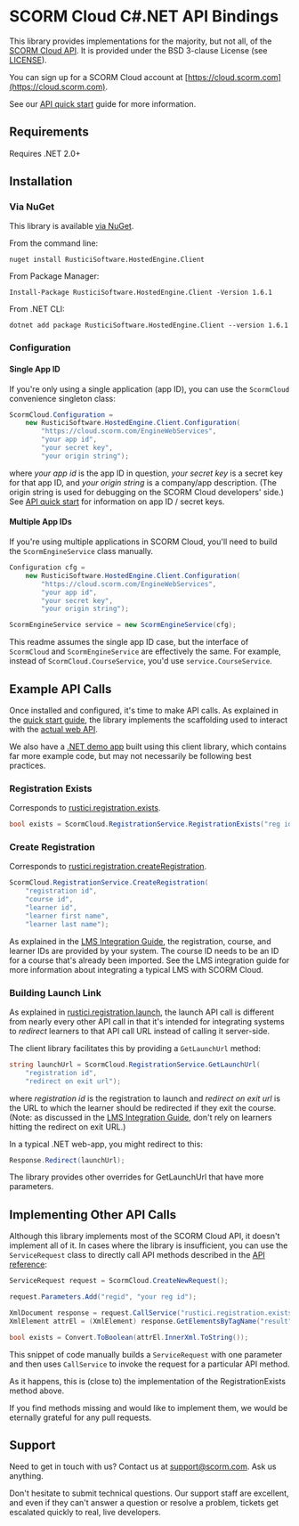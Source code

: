 # SCORM Cloud C#.NET API Bindings

This library provides implementations for the majority, but not all, of the
[SCORM Cloud API][1]. It is provided under the BSD 3-clause License (see
[LICENSE](LICENSE.md)).

You can sign up for a SCORM Cloud account at
[https://cloud.scorm.com](https://cloud.scorm.com).

See our [API quick start][1] guide for more information.

## Requirements

Requires .NET 2.0+

## Installation

### Via NuGet

This library is available [via NuGet][2].

From the command line:

    nuget install RusticiSoftware.HostedEngine.Client

From Package Manager:

    Install-Package RusticiSoftware.HostedEngine.Client -Version 1.6.1

From .NET CLI:

    dotnet add package RusticiSoftware.HostedEngine.Client --version 1.6.1

### Configuration

#### Single App ID

If you're only using a single application (app ID), you can use the
`ScormCloud` convenience singleton class:

```csharp
ScormCloud.Configuration =
    new RusticiSoftware.HostedEngine.Client.Configuration(
        "https://cloud.scorm.com/EngineWebServices",
        "your app id",
        "your secret key",
        "your origin string");
```

where *your app id* is the app ID in question, *your secret key* is a secret
key for that app ID, and *your origin string* is a company/app description.
(The origin string is used for debugging on the SCORM Cloud developers' side.)
See [API quick start][1] for information on app ID / secret keys.

#### Multiple App IDs

If you're using multiple applications in SCORM Cloud, you'll need to
build the `ScormEngineService` class manually.

```csharp
Configuration cfg =
    new RusticiSoftware.HostedEngine.Client.Configuration(
        "https://cloud.scorm.com/EngineWebServices",
        "your app id",
        "your secret key",
        "your origin string");

ScormEngineService service = new ScormEngineService(cfg);
```

This readme assumes the single app ID case, but the interface of
`ScormCloud` and `ScormEngineService` are effectively the same. For example,
instead of `ScormCloud.CourseService`, you'd use `service.CourseService`.

## Example API Calls

Once installed and configured, it's time to make API calls. As explained in
the [quick start guide][1], the library implements the scaffolding used to
interact with the [actual web API][3].

We also have a [.NET demo app](https://github.com/RusticiSoftware/SCORMCloud_NetDemoApp)
built using this client library, which contains far more example code,
but may not necessarily be following best practices.

### Registration Exists

Corresponds to [rustici.registration.exists][4].

```csharp
bool exists = ScormCloud.RegistrationService.RegistrationExists("reg id");
```

### Create Registration

Corresponds to [rustici.registration.createRegistration][5].

```csharp
ScormCloud.RegistrationService.CreateRegistration(
    "registration id",
    "course id",
    "learner id",
    "learner first name",
    "learner last name");
```

As explained in the [LMS Integration Guide][6], the registration, course, and 
learner IDs are provided by your system. The course ID needs to be an ID
for a course that's already been imported. See the LMS integration guide for
more information about integrating a typical LMS with SCORM Cloud.

### Building Launch Link

As explained in [rustici.registration.launch][7], the launch API call is
different from nearly every other API call in that it's intended for integrating
systems to *redirect* learners to that API call URL instead of calling it
server-side.

The client library facilitates this by providing a `GetLaunchUrl` method:

```csharp
string launchUrl = ScormCloud.RegistrationService.GetLaunchUrl(
    "registration id",
    "redirect on exit url");
```

where *registration id* is the registration to launch and *redirect on exit url*
is the URL to which the learner should be redirected if they exit the course.
(Note: as discussed in the [LMS Integration Guide][6], don't rely on learners
hitting the redirect on exit URL.)

In a typical .NET web-app, you might redirect to this:

```csharp
Response.Redirect(launchUrl);
```

The library provides other overrides for GetLaunchUrl that have more parameters.

## Implementing Other API Calls

Although this library implements most of the SCORM Cloud API, it doesn't
implement all of it. In cases where the library is insufficient, you can use
the `ServiceRequest` class to directly call API methods described in the
[API reference][3]:

```csharp
ServiceRequest request = ScormCloud.CreateNewRequest();

request.Parameters.Add("regid", "your reg id");

XmlDocument response = request.CallService("rustici.registration.exists");
XmlElement attrEl = (XmlElement) response.GetElementsByTagName("result")[0];

bool exists = Convert.ToBoolean(attrEl.InnerXml.ToString());
```

This snippet of code manually builds a `ServiceRequest` with one parameter
and then uses `CallService` to invoke the request for a particular API method.

As it happens, this is (close to) the implementation of the RegistrationExists
method above.

If you find methods missing and would like to implement them, we would be
eternally grateful for any pull requests. 

## Support

Need to get in touch with us? Contact us at
[support@scorm.com](mailto:support@scorm.com). Ask us anything.

Don't hesitate to submit technical questions. Our support staff are excellent,
and even if they can't answer a question or resolve a problem, tickets get
escalated quickly to real, live developers.


[1]: https://cloud.scorm.com/docs/quick_start.html
[2]: https://www.nuget.org/packages/RusticiSoftware.HostedEngine.Client/1.6.1
[3]: https://cloud.scorm.com/docs/api_reference/index.html
[4]: https://cloud.scorm.com/docs/api_reference/registration.html#exists
[5]: https://cloud.scorm.com/docs/api_reference/registration.html#createRegistration
[6]: https://cloud.scorm.com/docs/lms_integration.html#ids-are-yours
[7]: https://cloud.scorm.com/docs/api_reference/registration.html#launch
